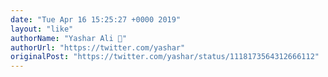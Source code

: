 ```yaml
---
date: "Tue Apr 16 15:25:27 +0000 2019"
layout: "like"
authorName: "Yashar Ali 🐘"
authorUrl: "https://twitter.com/yashar"
originalPost: "https://twitter.com/yashar/status/1118173564312666112"
---
```


